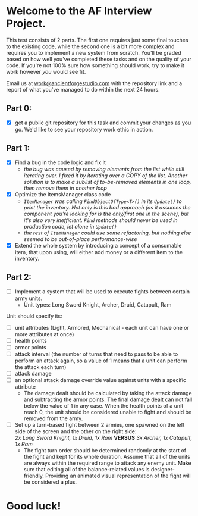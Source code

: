 # Welcome to the AF Interview Project.
This test consists of 2 parts. The first one requires just some final touches to the existing code, while the second one is a bit more complex and requires you to implement a new system from scratch. You'll be graded based on how well you've completed these tasks and on the quality of your code. If you're not 100% sure how something should work, try to make it work however *you* would see fit.

Email us at work@ancientforgestudio.com with the repository link and a report of what you've managed to do within the next 24 hours.

## Part 0:
- [x] get a public git repository for this task and commit your changes as you go. We'd like to see your repository work ethic in action.

## Part 1:
- [x] Find a bug in the code logic and fix it
  - _the bug was caused by removing elements from the list while still iterating over. I fixed it by iterating over a COPY of the list. Another solution is to make a sublist of to-be-removed elements in one loop, then remove them in another loop_
- [x] Optimize the ItemsManager class code
  - _`ItemManager` was calling `FindObjectOfType<T>()` in its `Update()` to print the inventory. Not only is this bad approach (as it assumes the component you're looking for is the only/first one in the scene), but it's also very inefficient. `Find` methods should never be used in production code, let alone in `Update()`_
  - _the rest of `ItemManager` could use some refactoring, but nothing else seemed to be out-of-place performance-wise_
- [x] Extend the whole system by introducing a concept of a consumable item, that upon using, will either add money or a different item to the inventory.

## Part 2:
- [ ] Implement a system that will be used to execute fights between certain army units.
  - Unit types: Long Sword Knight, Archer, Druid, Catapult, Ram

Unit should specify its:
- [ ] unit attributes (Light, Armored, Mechanical - each unit can have one or more attributes at once)
- [ ] health points
- [ ] armor points
- [ ] attack interval (the number of turns that need to pass to be able to perform an attack again, so a value of 1 means that a unit can perform the attack each turn)
- [ ] attack damage
- [ ] an optional attack damage override value against units with a specific attribute
  - The damage dealt should be calculated by taking the attack damage and subtracting the armor points. The final damage dealt can not fall below the value of 1 in any case.
When the health points of a unit reach 0, the unit should be considered unable to fight and should be removed from the army.
- [ ] Set up a turn-based fight between 2 armies, one spawned on the left side of the screen and the other on the right side:  
_2x Long Sword Knight, 1x Druid, 1x Ram_ **VERSUS** _3x Archer, 1x Catapult, 1x Ram_
  - The fight turn order should be determined randomly at the start of the fight and kept for its whole duration.
Assume that all of the units are always within the required range to attack any enemy unit.
Make sure that editing all of the balance-related values is designer-friendly.
Providing an animated visual representation of the fight will be considered a plus.

# Good luck!
